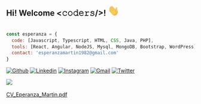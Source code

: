 <h2> Hi! Welcome <𝚌𝚘𝚍𝚎𝚛𝚜/>! <img src="https://raw.githubusercontent.com/ABSphreak/ABSphreak/master/gifs/Hi.gif" width="30px"></h2>


```js

const esperanza = {
  code: [Javascript, Typescript, HTML, CSS, Java, PHP],
  tools: [React, Angular, NodeJS, Mysql, MongoDB, Bootstrap, WordPress],
  contact: 'esperanzamartin1982@gmail.com'
}

```
[![Github](https://img.shields.io/badge/-Github-333?style=flat&logo=Github&logoColor=white)](https://github.com/Espepop)
[![Linkedin](https://img.shields.io/badge/-LinkedIn-blue?style=flat&logo=Linkedin&logoColor=white)](https://www.linkedin.com/in/esperanza-martín-martínez)
[![Instagram](https://img.shields.io/badge/-Instagram-c13584?style=flat&labelColor=c13584&logo=instagram&logoColor=white)](https://www.instagram.com/espepop/)
[![Gmail](https://img.shields.io/badge/-Gmail-c14438?style=flat&logo=Gmail&logoColor=white)](mailto:esperanzamartin1982@gmail.com)
[![Twitter](https://img.shields.io/badge/-Twitter-1DA1F2?style=flat&logo=Twitter&logoColor=white)](https://twitter.com/hopyropy)


<a href="https://github.com/EspePop/espepop/files/7725651/Eperanza_Martin.pdf" target="_blank">
<img width="300px" src="https://user-images.githubusercontent.com/75271403/167123126-6646cc22-d44c-4e80-b9ca-3b3394191d94.png">
</a>

[CV_Eperanza_Martin.pdf](https://github.com/EspePop/espepop/files/8639601/CV_Eperanza_Martin.pdf)
